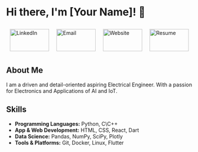 # Hi there, I'm [Your Name]! 👋

<div style="display: flex; justify-content: space-around; margin-bottom: 20px; width: 100%;">
  <a href="https://linkedin.com/in/yourprofile" style="text-decoration: none; margin: 10px;width:100%;">
    <img src="https://img.shields.io/badge/LinkedIn-0077B5?style=for-the-badge&logo=linkedin&logoColor=white" alt="LinkedIn" style="width: 100%; max-width: 250px; height: 60px; ">
  </a>
  <a href="mailto:your.email@example.com" style="text-decoration: none; margin: 10px;width:100%;">
    <img src="https://img.shields.io/badge/Email-D14836?style=for-the-badge&logo=gmail&logoColor=white" alt="Email" style="width: 100%; max-width: 250px; height: 60px; object-fit: cover;">
  </a>
  <a href="https://yourwebsite.com" style="text-decoration: none; margin: 10px;width:100%;">
    <img src="https://img.shields.io/badge/Website-4285F4?style=for-the-badge&logo=google-chrome&logoColor=white" alt="Website" style="width: 100%; max-width: 250px; height: 60px; ">
  </a>
  <a href="https://yourresume.com" style="text-decoration: none; margin: 10px;width:100%;">
    <img src="https://img.shields.io/badge/Resume-34A853?style=for-the-badge&logo=read-the-docs&logoColor=white" alt="Resume" style="width: 100%; max-width: 250px; height: 60px; ">
  </a>
</div>

## About Me

I am a driven and detail-oriented aspiring Electrical Engineer. With a passion for Electronics and Applications of AI and IoT.

## Skills

- **Programming Languages:** Python, C\C++
- **App & Web Development:** HTML, CSS, React, Dart
- **Data Science:** Pandas, NumPy, SciPy, Plotly
- **Tools & Platforms:** Git, Docker, Linux, Flutter


<!-- ## Projects

<div style="display: flex; flex-wrap: wrap; justify-content: space-around;">

  <div style="width: 45%; margin-bottom: 20px;">
    <a href="https://github.com/yourusername/project1" style="text-decoration: none;">
      <img src="./images/project1.png" alt="Project 1" style="width: 100%; height: auto;">
      <h3 style="text-align: center;">Project 1 Name</h3>
    </a>
    <p>A brief description of your project. What problem does it solve? What technologies did you use?</p>
  </div>

  <div style="width: 45%; margin-bottom: 20px;">
    <a href="https://github.com/yourusername/project2" style="text-decoration: none;">
      <img src="./images/project2.png" alt="Project 2" style="width: 100%; height: auto;">
      <h3 style="text-align: center;">Project 2 Name</h3>
    </a>
    <p>A brief description of your project. What problem does it solve? What technologies did you use?</p>
  </div>

  <div style="width: 45%; margin-bottom: 20px;">
    <a href="https://github.com/yourusername/project3" style="text-decoration: none;">
      <img src="./images/project3.png" alt="Project 3" style="width: 100%; height: auto;">
      <h3 style="text-align: center;">Project 3 Name</h3>
    </a>
    <p>A brief description of your project. What problem does it solve? What technologies did you use?</p>
  </div>

  <div style="width: 45%; margin-bottom: 20px;">
    <a href="https://github.com/yourusername/project4" style="text-decoration: none;">
      <img src="./images/project4.png" alt="Project 4" style="width: 100%; height: auto;">
      <h3 style="text-align: center;">Project 4 Name</h3>
    </a>
    <p>A brief description of your project. What problem does it solve? What technologies did you use?</p>
  </div>

  <div style="width: 45%; margin-bottom: 20px;">
    <a href="https://github.com/yourusername/project5" style="text-decoration: none;">
      <img src="./images/project5.png" alt="Project 5" style="width: 100%; height: auto;">
      <h3 style="text-align: center;">Project 5 Name</h3>
    </a>
    <p>A brief description of your project. What problem does it solve? What technologies did you use?</p>
  </div>

  <div style="width: 45%; margin-bottom: 20px;">
    <a href="https://github.com/yourusername/project6" style="text-decoration: none;">
      <img src="./images/project6.png" alt="Project 6" style="width: 100%; height: auto;">
      <h3 style="text-align: center;">Project 6 Name</h3>
    </a>
    <p>A brief description of your project. What problem does it solve? What technologies did you use?</p>
  </div>

  <div style="width: 45%; margin-bottom: 20px;">
    <a href="https://github.com/yourusername/project7" style="text-decoration: none;">
      <img src="./images/project7.png" alt="Project 7" style="width: 100%; height: auto;">
      <h3 style="text-align: center;">Project 7 Name</h3>
    </a>
    <p>A brief description of your project. What problem does it solve? What technologies did you use?</p>
  </div>

  <div style="width: 45%; margin-bottom: 20px;">
    <a href="https://github.com/yourusername/project8" style="text-decoration: none;">
      <img src="./images/project8.png" alt="Project 8" style="width: 100%; height: auto;">
      <h3 style="text-align: center;">Project 8 Name</h3>
    </a>
    <p>A brief description of your project. What problem does it solve? What technologies did you use?</p>
  </div>

</div> -->
